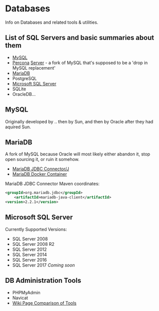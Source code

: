 # Databases

Info on Databases and related tools & utilities.

## List of SQL Servers and basic summaries about them

* [MySQL](https://www.mysql.com/)
* [Percona](https://www.percona.com/) [Server](https://en.wikipedia.org/wiki/Percona_Server) - a fork of MySQL that's supposed to be a 'drop in MySQL replacement'
* [MariaDB](https://mariadb.org)
* PostgreSQL
* [Microsoft SQL Server](https://www.microsoft.com/en-us/sql-server/default.aspx)
* SQLite
* OracleDB...

## MySQL

Originally developed by .. then by Sun, and then by Oracle after they had aquired Sun.

## MariaDB

A fork of MySQL because Oracle will most likely either abandon it, stop open sourcing it, or ruin it somehow.

* [MariaDB JDBC Connector/J](https://mariadb.com/kb/en/library/about-mariadb-connector-j/)
* [MariaDB Docker Container](https://store.docker.com/images/mariadb)

MariaDB JDBC Connector Maven coordinates:

```xml
<groupId>org.mariadb.jdbc</groupId>
    <artifactId>mariadb-java-client</artifactId>
<version>2.2.1</version>
```

## Microsoft SQL Server

Currently Supported Versions:

* SQL Server 2008
* SQL Server 2008 R2
* SQL Server 2012
* SQL Server 2014
* SQL Server 2016
* SQL Server 2017 *Coming soon*

## DB Administration Tools

* PHPMyAdmin
* Navicat
* [Wiki Page Comparison of Tools](https://en.wikipedia.org/wiki/Comparison_of_database_tools)